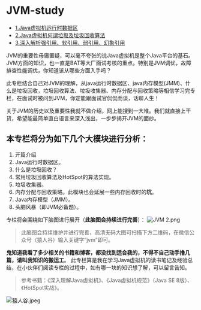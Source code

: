 # JVM-study
- [1.Java虚拟机运行时数据区](【JVM从小白学成大佬】1.Java虚拟机运行时数据区.md)
- [2.Java虚拟机何谓垃圾及垃圾回收算法](【JVM从小白学成大佬】2.Java虚拟机何谓垃圾及垃圾回收算法.md)
- [3.深入解析强引用、软引用、弱引用、幻象引用](【JVM从小白学成大佬】3.深入解析强引用、软引用、弱引用、幻象引用.md)

JVM的重要性毋庸置疑，可以毫不夸张的说Java虚拟机是整个Java平台的基石。 JVM方面的知识，也一直是BAT等大厂面试考核的重点。特别是JVM调优，故障排查性能调优，你知道该从哪些方面入手吗？ 

此专栏结合自己对JVM的理解，从java运行时数据区、java内存模型(JMM)、什么是垃圾回收，垃圾回收算法、垃圾收集器、内存分配与回收策略等相信学习完专栏，在面试时被问到JVM，你定能跟面试官侃侃而谈，话聊人生！

关于JVM的历史以及重要性我就不做介绍，网上能搜到一大堆。我们就直接上干货，希望能最简单直白语言来深入浅出，一步步揭开JVM的面纱。

## 本专栏将分为如下几个大模块进行分析：
1. 开篇介绍
2. Java运行时数据区。
3. 什么是垃圾回收？
4. 常用垃圾回收算法及HotSpot的算法实现。
5. 垃圾收集器。
6. 内存分配与回收策略。此模块也会延展一些内存回收时的**坑**。
7. Java内存模型（JMM）。
8. 头脑风暴（即JVM必备题）。

专栏将会围绕如下脑图进行展开（**此脑图会持续进行完善**）：
![JVM _2_.png](https://i.loli.net/2019/08/19/Vdh6brKZaNRDtkx.png)

>此脑图会持续维护并进行完善，高清无码大图可扫描下方二维码，在微信公众号（猿人谷）输入关键字“jvm”即可。

**鬼知道我看了多少相关的书籍和博客，都没找到适合我的，不得不自己动手撸几篇，请叫我知识的搬运工**。 此专栏算是我在学习Java虚拟机的读书笔记及经验总结，在小伙伴们阅读专栏的过程中，如有哪一块的知识想了解，可以留言告知。

>参考书籍：《深入理解Java虚拟机》、《Java虚拟机规范》（Java SE 8版）、《HotSpot实战》。

![猿人谷.jpeg](https://i.loli.net/2019/08/20/dBJZkfcAMsUnx1w.jpg)


